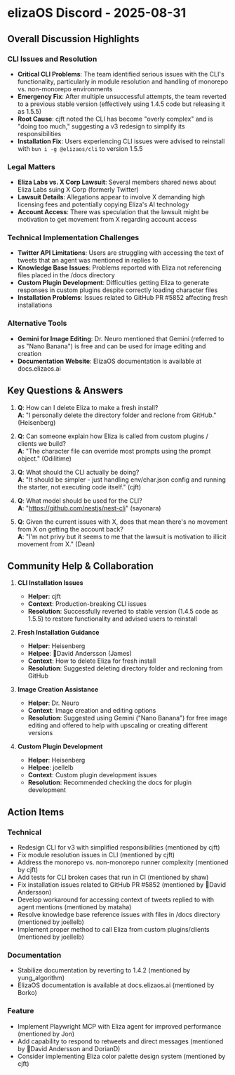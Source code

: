 # elizaOS Discord - 2025-08-31

## Overall Discussion Highlights

### CLI Issues and Resolution
- **Critical CLI Problems**: The team identified serious issues with the CLI's functionality, particularly in module resolution and handling of monorepo vs. non-monorepo environments
- **Emergency Fix**: After multiple unsuccessful attempts, the team reverted to a previous stable version (effectively using 1.4.5 code but releasing it as 1.5.5)
- **Root Cause**: cjft noted the CLI has become "overly complex" and is "doing too much," suggesting a v3 redesign to simplify its responsibilities
- **Installation Fix**: Users experiencing CLI issues were advised to reinstall with `bun i -g @elizaos/cli` to version 1.5.5

### Legal Matters
- **Eliza Labs vs. X Corp Lawsuit**: Several members shared news about Eliza Labs suing X Corp (formerly Twitter)
- **Lawsuit Details**: Allegations appear to involve X demanding high licensing fees and potentially copying Eliza's AI technology
- **Account Access**: There was speculation that the lawsuit might be motivation to get movement from X regarding account access

### Technical Implementation Challenges
- **Twitter API Limitations**: Users are struggling with accessing the text of tweets that an agent was mentioned in replies to
- **Knowledge Base Issues**: Problems reported with Eliza not referencing files placed in the /docs directory
- **Custom Plugin Development**: Difficulties getting Eliza to generate responses in custom plugins despite correctly loading character files
- **Installation Problems**: Issues related to GitHub PR #5852 affecting fresh installations

### Alternative Tools
- **Gemini for Image Editing**: Dr. Neuro mentioned that Gemini (referred to as "Nano Banana") is free and can be used for image editing and creation
- **Documentation Website**: ElizaOS documentation is available at docs.elizaos.ai

## Key Questions & Answers

1. **Q**: How can I delete Eliza to make a fresh install?  
   **A**: "I personally delete the directory folder and reclone from GitHub." (Heisenberg)

2. **Q**: Can someone explain how Eliza is called from custom plugins / clients we build?  
   **A**: "The character file can override most prompts using the prompt object." (Odilitime)

3. **Q**: What should the CLI actually be doing?  
   **A**: "It should be simpler - just handling env/char.json config and running the starter, not executing code itself." (cjft)

4. **Q**: What model should be used for the CLI?  
   **A**: "https://github.com/nestjs/nest-cli" (sayonara)

5. **Q**: Given the current issues with X, does that mean there's no movement from X on getting the account back?  
   **A**: "I'm not privy but it seems to me that the lawsuit is motivation to illicit movement from X." (Dean)

## Community Help & Collaboration

1. **CLI Installation Issues**
   - **Helper**: cjft
   - **Context**: Production-breaking CLI issues
   - **Resolution**: Successfully reverted to stable version (1.4.5 code as 1.5.5) to restore functionality and advised users to reinstall

2. **Fresh Installation Guidance**
   - **Helper**: Heisenberg
   - **Helpee**: 🏇David Andersson (James)
   - **Context**: How to delete Eliza for fresh install
   - **Resolution**: Suggested deleting directory folder and recloning from GitHub

3. **Image Creation Assistance**
   - **Helper**: Dr. Neuro
   - **Context**: Image creation and editing options
   - **Resolution**: Suggested using Gemini ("Nano Banana") for free image editing and offered to help with upscaling or creating different versions

4. **Custom Plugin Development**
   - **Helper**: Heisenberg
   - **Helpee**: joellelb
   - **Context**: Custom plugin development issues
   - **Resolution**: Recommended checking the docs for plugin development

## Action Items

### Technical
- Redesign CLI for v3 with simplified responsibilities (mentioned by cjft)
- Fix module resolution issues in CLI (mentioned by cjft)
- Address the monorepo vs. non-monorepo runner complexity (mentioned by cjft)
- Add tests for CLI broken cases that run in CI (mentioned by shaw)
- Fix installation issues related to GitHub PR #5852 (mentioned by 🏇David Andersson)
- Develop workaround for accessing context of tweets replied to with agent mentions (mentioned by mataha)
- Resolve knowledge base reference issues with files in /docs directory (mentioned by joellelb)
- Implement proper method to call Eliza from custom plugins/clients (mentioned by joellelb)

### Documentation
- Stabilize documentation by reverting to 1.4.2 (mentioned by yung_algorithm)
- ElizaOS documentation is available at docs.elizaos.ai (mentioned by Borko)

### Feature
- Implement Playwright MCP with Eliza agent for improved performance (mentioned by Jon)
- Add capability to respond to retweets and direct messages (mentioned by 🏇David Andersson and DorianD)
- Consider implementing Eliza color palette design system (mentioned by cjft)